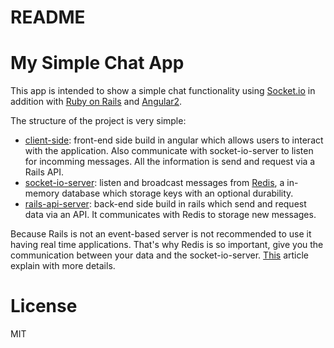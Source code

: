 # README

# My Simple Chat App

This app is intended to show a simple chat functionality
using [Socket.io](https://socket.io/) in addition with 
[Ruby on Rails](http://rubyonrails.org/) and
[Angular2](http://www.angular2.com/).

The structure of the project is very simple:

* [client-side](https://github.com/gmunumel/chat-socketio-rails/blob/master/client-side/README.md): front-end side build in angular which allows users to interact with the application. Also communicate with socket-io-server to listen for incomming messages. All the information is send and request via
a Rails API. 
* [socket-io-server](https://github.com/gmunumel/chat-socketio-rails/blob/master/socket-io-server/README.md): listen and broadcast messages from [Redis](https://redis.io/), a in-memory database which storage keys with an optional durability.
* [rails-api-server](https://github.com/gmunumel/chat-socketio-rails/blob/master/rails-api-server/README.md): back-end side build in rails which send and request data via an API. It communicates with Redis to storage new messages.

Because Rails is not an event-based server is not recommended to use it having real time applications. That's why Redis is so important, give you the communication between your data and the socket-io-server. [This](https://medium.com/wolox-driving-innovation/adding-a-realtime-module-to-your-rails-api-18bb562e6441) article explain with more details. 



# License

MIT